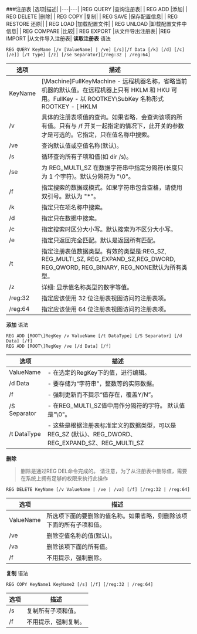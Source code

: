 ###注册表
|选项|描述|
|---|---|
|REG QUERY |查询注册表|
 | REG ADD |添加|
 | REG DELETE |删除|
 | REG COPY |复制|
 | REG SAVE |保存配置信息|
 | REG RESTORE 还原||
 | REG LOAD |加载配置文件|
 | REG UNLOAD |卸载配置文件中信息|
 | REG COMPARE |比较|
 | REG EXPORT |从文件导出注册表|
  |REG IMPORT |从文件导入注册表|
**读取注册表**
语法
```
REG QUERY KeyName [/v [ValueName] | /ve] [/s][/f Data [/k] [/d] [/c] [/e]] [/t Type] [/z] [/se Separator][/reg:32 | /reg:64]
```
|选项|描述|
|---|---|
| KeyName | [\\Machine\]FullKeyMachine - 远程机器名称，省略当前机器的默认值。在远程机器上只有 HKLM 和 HKU 可用。FullKey - 以 ROOTKEY\SubKey 名称形式ROOTKEY - [ HKLM | HKCU | HKCR | HKU | HKCC ]SubKey  - 在选择的 ROOTKEY 下的注册表项的全名
| /v   |    具体的注册表项值的查询。如果省略，会查询该项的所有值。只有与 /f 开关一起指定的情况下，此开关的参数才是可选的。它指定，只在值名称中搜索。
  |/ve    |  查询默认值或空值名称(默认)。|
  |/s    |   循环查询所有子项和值(如 dir /s)。|
 | /se    |  为 REG_MULTI_SZ 在数据字符串中指定分隔符(长度只为 1 个字符)。默认分隔符为 "\0"。|
  |/f      | 指定搜索的数据或模式。如果字符串包含空格，请使用双引号。默认为 "*"。|
  |/k  |     指定只在项名称中搜索。|
|  /d   |    指定只在数据中搜索。|
 | /c      | 指定搜索时区分大小写。默认搜索为不区分大小写。|
  |/e  |     指定只返回完全匹配。默认是返回所有匹配。|
  |/t   |    指定注册表值数据类型。有效的类型是:REG_SZ, REG_MULTI_SZ, REG_EXPAND_SZ,REG_DWORD, REG_QWORD, REG_BINARY, REG_NONE默认为所有类型。|
 | /z     |  详细: 显示值名称类型的数字等值。|
| /reg:32 | 指定应该使用 32 位注册表视图访问的注册表项。|
| /reg:64  |指定应该使用 64 位注册表视图访问的注册表项。|


**添加**
语法
```
REG ADD [ROOT\]RegKey /v ValueName [/t DataType] [/S Separator] [/d Data] [/f]
REG ADD [ROOT\]RegKey /ve [/d Data] [/f]
```

|选项|描述|
|---|---|
|ValueName |- 在选定的RegKey下的值，进行编辑。|
|/d Data |- 要存储为“字符串”，整数等的实际数据。|
|/f |- 强制更新而不提示“值存在，覆盖Y/N”。|
|/S Separator| - 在REG_MULTI_SZ值中用作分隔符的字符。 默认值是"\0"。|
|/t DataType| - 这些是根据注册表标准定义的数据类型，可以是REG_SZ (默认)、REG_DWORD、REG_EXPAND_SZ、REG_MULTI_SZ|

**删除**
> 删除是通过REG DEL命令完成的。 请注意，为了从注册表中删除值，需要在系统上拥有足够的权限来执行此操作
```
REG DELETE KeyName [/v ValueName | /ve | /va] [/f] [/reg:32 | /reg:64]
 ```
 |选项|描述|
 |---|---|
 |ValueName | 所选项下面的要删除的值名称。如果省略，则删除该项下面的所有子项和值。|
 | /ve    |    删除空值名称的值(默认)。|
 | /va   |     删除该项下面的所有值。|
 | /f     |    不用提示，强制删除。|
 
 **复制**
 语法
 ```
 REG COPY KeyName1 KeyName2 [/s] [/f] [/reg:32 | /reg:64]
 ```
 |选项|描述|
|---|---|
|/s    |     复制所有子项和值。|
 | /f       |  不用提示，强制复制。|